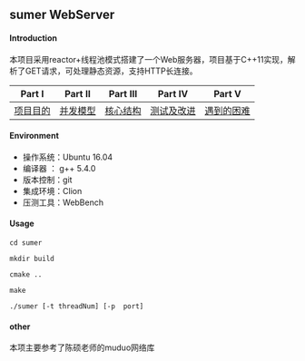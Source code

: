 sumer WebServer
---
#### Introduction
本项目采用reactor+线程池模式搭建了一个Web服务器，项目基于C++11实现，解析了GET请求，可处理静态资源，支持HTTP长连接。

| Part Ⅰ | Part Ⅱ | Part Ⅲ | Part Ⅳ | Part Ⅴ |
| :--------: | :---------: | :---------: | :---------: | :---------: |
| [项目目的]()|[并发模型](https://github.com/wuxdzju/sumer/并发模型.md)|[核心结构]() | [测试及改进]() | [遇到的困难]()

#### Environment
- 操作系统：Ubuntu 16.04
- 编译器 ： g++ 5.4.0
- 版本控制：git
- 集成环境：Clion
- 压测工具：WebBench

#### Usage
```shell
cd sumer

mkdir build

cmake ..

make

./sumer [-t threadNum] [-p  port]
```

#### other
本项主要参考了陈硕老师的muduo网络库



